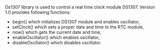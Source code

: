 Ds1307 library is used to control a real time clock module DS1307. Version 1.0 provides following functions:

- begin() which initializes DS1307 module and enables oscillator,
- setClock() which sets a proper date and time to the RTC module,
- now() which gets the current date and time,
- enableOscillator() which enables oscillator,
- disableOscillator() which disables oscillator.
